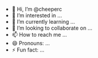 - 👋 Hi, I’m @cheeperc
- 👀 I’m interested in ...
- 🌱 I’m currently learning ...
- 💞️ I’m looking to collaborate on ...
- 📫 How to reach me ...
- 😄 Pronouns: ...
- ⚡ Fun fact: ...

<!---
cheeperc/cheeperc is a ✨ special ✨ repository because its `README.md` (this file) appears on your GitHub profile.
You can click the Preview link to take a look at your changes.
--->
